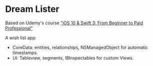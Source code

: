 # Dream Lister

Based on Udemy's course [“iOS 10 & Swift 3: From Beginner to Paid Professional”](https://www.udemy.com/devslopes-ios10/learn/v4/t/lecture/5619384)

A wish list app:

- CoreData: entities, relationships, NSManagedObject for automatic timestamps.
- UI: Tableview, segments, IBInspectables for custom Views.
